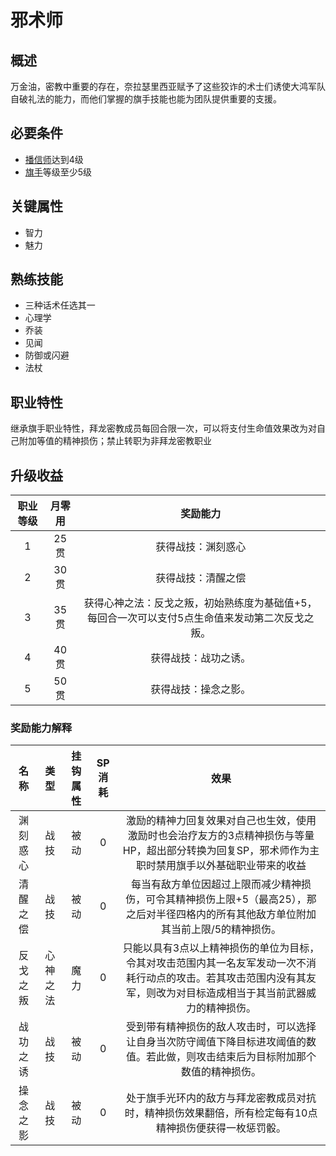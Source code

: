 # 邪术师

## 概述

万金油，密教中重要的存在，奈拉瑟里西亚赋予了这些狡诈的术士们诱使大鸿军队自破礼法的能力，而他们掌握的旗手技能也能为团队提供重要的支援。

## 必要条件

* <a href="../faithspreader" target="_blank">播信师</a>达到4级
* <a href="../../../basicJob/Standard-bearer" target="_blank">旗手</a>等级至少5级

## 关键属性

* 智力
* 魅力

## 熟练技能

* 三种话术任选其一
* 心理学
* 乔装
* 见闻
* 防御或闪避
* 法杖

## 职业特性

继承旗手职业特性，拜龙密教成员每回合限一次，可以将支付生命值效果改为对自己附加等值的精神损伤；禁止转职为非拜龙密教职业

## 升级收益

职业等级|月零用|奖励能力
:--:|:--:|:--:
1|25贯|获得战技：渊刻惑心
2|30贯|获得战技：清醒之偿
3|35贯|获得心神之法：反戈之叛，初始熟练度为基础值+5，每回合一次可以支付5点生命值来发动第二次反戈之叛。
4|40贯|获得战技：战功之诱。
5|50贯|获得战技：操念之影。

### 奖励能力解释

名称|类型|挂钩属性|SP消耗|效果
:--:|:--:|:--:|:--:|:--:
渊刻惑心|战技|被动|0|激励的精神力回复效果对自己也生效，使用激励时也会治疗友方的3点精神损伤与等量HP，超出部分转换为回复SP，邪术师作为主职时禁用旗手以外基础职业带来的收益
清醒之偿|战技|被动|0|每当有敌方单位因超过上限而减少精神损伤，可令其精神损伤上限+5（最高25），那之后对半径四格内的所有其他敌方单位附加其当前上限/5的精神损伤。
反戈之叛|心神之法|魔力|0|只能以具有3点以上精神损伤的单位为目标，令其对攻击范围内其一名友军发动一次不消耗行动点的攻击。若其攻击范围内没有其友军，则改为对目标造成相当于其当前武器威力的精神损伤。
战功之诱|战技|被动|0|受到带有精神损伤的敌人攻击时，可以选择让自身当次防守阈值下降目标进攻阈值的数值。若此做，则攻击结束后为目标附加那个数值的精神损伤。
操念之影|战技|被动|0|处于旗手光环内的敌方与拜龙密教成员对抗时，精神损伤效果翻倍，所有检定每有10点精神损伤便获得一枚惩罚骰。